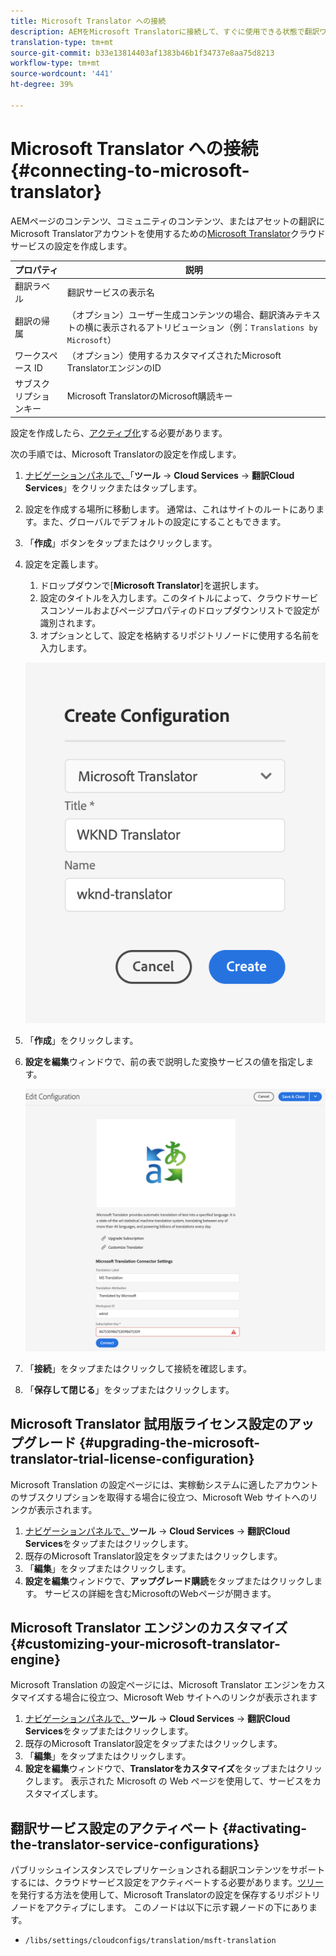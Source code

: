 ```yaml
---
title: Microsoft Translator への接続
description: AEMをMicrosoft Translatorに接続して、すぐに使用できる状態で翻訳ワークフローを自動化する方法を説明します。
translation-type: tm+mt
source-git-commit: b33e13814403af1383b46b1f34737e8aa75d8213
workflow-type: tm+mt
source-wordcount: '441'
ht-degree: 39%

---
```



# Microsoft Translator への接続 {#connecting-to-microsoft-translator}

AEMページのコンテンツ、コミュニティのコンテンツ、またはアセットの翻訳にMicrosoft Translatorアカウントを使用するための[Microsoft Translator](https://hub.microsofttranslator.com)クラウドサービスの設定を作成します。

| プロパティ | 説明 |
|---|---|
| 翻訳ラベル | 翻訳サービスの表示名 |
| 翻訳の帰属 | （オプション）ユーザー生成コンテンツの場合、翻訳済みテキストの横に表示されるアトリビューション（例：`Translations by Microsoft`） |
| ワークスペース ID | （オプション）使用するカスタマイズされたMicrosoft TranslatorエンジンのID |
| サブスクリプションキー | Microsoft TranslatorのMicrosoft購読キー |

設定を作成したら、[アクティブ化](#activating-the-translator-service-configurations)する必要があります。

次の手順では、Microsoft Translatorの設定を作成します。

1. [ナビゲーションパネルで、](/help/sites-cloud/authoring/getting-started/basic-handling.md#first-steps)「**ツール** -> **Cloud Services** -> **翻訳Cloud Services**」をクリックまたはタップします。
1. 設定を作成する場所に移動します。 通常は、これはサイトのルートにあります。また、グローバルでデフォルトの設定にすることもできます。
1. 「**作成**」ボタンをタップまたはクリックします。
1. 設定を定義します。
   1. ドロップダウンで[**Microsoft Translator**]を選択します。
   1. 設定のタイトルを入力します。このタイトルによって、クラウドサービスコンソールおよびページプロパティのドロップダウンリストで設定が識別されます。
   1. オプションとして、設定を格納するリポジトリノードに使用する名前を入力します。

   ![翻訳設定の作成](../assets/create-translation-config.png)

1. 「**作成**」をクリックします。
1. **設定を編集**&#x200B;ウィンドウで、前の表で説明した変換サービスの値を指定します。

   ![翻訳設定の編集](../assets/edit-translation-config.png)

1. 「**接続**」をタップまたはクリックして接続を確認します。
1. 「**保存して閉じる**」をタップまたはクリックします。

## Microsoft Translator 試用版ライセンス設定のアップグレード {#upgrading-the-microsoft-translator-trial-license-configuration}

Microsoft Translation の設定ページには、実稼動システムに適したアカウントのサブスクリプションを取得する場合に役立つ、Microsoft Web サイトへのリンクが表示されます。

1. [ナビゲーションパネルで、](/help/sites-cloud/authoring/getting-started/basic-handling.md#first-steps)**ツール** -> **Cloud Services** -> **翻訳Cloud Services**&#x200B;をタップまたはクリックします。
1. 既存のMicrosoft Translator設定をタップまたはクリックします。
1. 「**編集**」をタップまたはクリックします。
1. **設定を編集**&#x200B;ウィンドウで、**アップグレード購読**&#x200B;をタップまたはクリックします。 サービスの詳細を含むMicrosoftのWebページが開きます。

## Microsoft Translator エンジンのカスタマイズ {#customizing-your-microsoft-translator-engine}

Microsoft Translation の設定ページには、Microsoft Translator エンジンをカスタマイズする場合に役立つ、Microsoft Web サイトへのリンクが表示されます

1. [ナビゲーションパネルで、](/help/sites-cloud/authoring/getting-started/basic-handling.md#first-steps)**ツール** -> **Cloud Services** -> **翻訳Cloud Services**&#x200B;をタップまたはクリックします。
1. 既存のMicrosoft Translator設定をタップまたはクリックします。
1. 「**編集**」をタップまたはクリックします。
1. **設定を編集**&#x200B;ウィンドウで、**Translatorをカスタマイズ**&#x200B;をタップまたはクリックします。 表示された Microsoft の Web ページを使用して、サービスをカスタマイズします。

## 翻訳サービス設定のアクティベート  {#activating-the-translator-service-configurations}

パブリッシュインスタンスでレプリケーションされる翻訳コンテンツをサポートするには、クラウドサービス設定をアクティベートする必要があります。[ツリー](/help/sites-cloud/authoring/fundamentals/publishing-pages.md#publishing-and-unpublishing-a-tree)を発行する方法を使用して、Microsoft Translatorの設定を保存するリポジトリノードをアクティブにします。 このノードは以下に示す親ノードの下にあります。

* `/libs/settings/cloudconfigs/translation/msft-translation`

